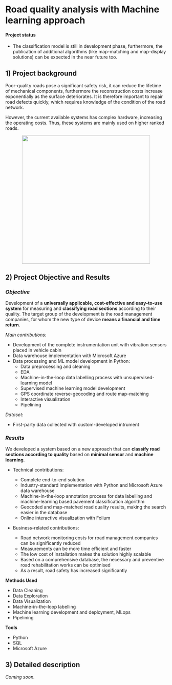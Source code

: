 # Road quality analysis with Machine learning approach


#### Project status
- The classification model is still in development phase, furthermore, the publication of additional algorithms (like map-matching and map-display solutions) can be expected in the near future too.


## 1) Project background

Poor-quality roads pose a significant safety risk, it can reduce the lifetime of mechanical components, furthermore the reconstruction costs increase exponentially as the surface deteriorates. It is therefore important to repair road defects quickly, which requires knowledge of the condition of the road network. 

However, the current available systems has complex hardware, increasing the operating costs. Thus, these systems are mainly used on higher ranked roads.

<p align="center">
  <img src="https://encrypted-tbn0.gstatic.com/images?q=tbn:ANd9GcSMUHdXkIZbQMZlr-4fNqTXBV7sYT7TX_aVSCRdogyDBi2V8Lf-QjRZXO-IG3r8MstACQA&usqp=CAU" width="400"/>
</p>

## 2) Project Objective and Results

### *Objective*

Development of a **universally applicable, cost-effective and easy-to-use system** for measuring and **classifying road sections** according to their quality. The target group of the development is the road management companies, for whom the new type of device **means a financial and time return**.

*Main contributions:*

- Development of the complete instrumentation unit with vibration sensors placed in vehicle cabin
- Data warehouse implementation with Microsoft Azure
- Data processing and ML model development in Python:
  - Data preprocessing and cleaning
  - EDA
  - Machine-in-the-loop data labelling process with unsupervised-learning model
  - Supervised machine learning model development
  - GPS coordinate reverse-geocoding and route map-matching
  - Interactive visualization
  - Pipelining

*Dataset:* 
- First-party data collected with custom-developed intrument

### *Results*

We developed a system based on a new approach that can **classify road sections according to quality** based on **minimal sensor** and **machine learning**.

- Technical contributions:
  - Complete end-to-end solution
  - Industry-standard implementation with Python and Microsoft Azure data warehouse
  - Machine-in-the-loop annotation process for data labelling and machine-learning based pavement classification algorithm
  - Geocoded and map-matched road quality results, making the search easier in the database
  - Online interactive visualization with Folium

- Business-related contributions:
  - Road network monitoring costs for road management companies can be significantly reduced
  - Measurements can be more time efficient and faster
  - The low cost of installation makes the solution highly scalable
  - Based on a comprehensive database, the necessary and preventive road rehabilitation works can be optimised
  - As a result, road safety has increased significantly


 **Methods Used**
* Data Cleaning
* Data Exploration
* Data Visualization
* Machine-in-the-loop labelling
* Machine learning development and deployment, MLops
* Pipelining

**Tools**
* Python
* SQL
* Microsoft Azure


## 3) Detailed description

*Coming soon.*
